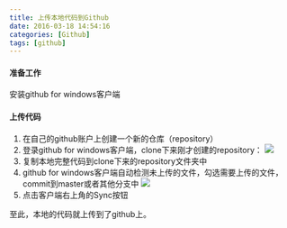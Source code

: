 ```yaml
---
title: 上传本地代码到Github
date: 2016-03-18 14:54:16
categories: [Github]
tags: [github]
---
```


#### 准备工作
安装github for windows客户端

<!--more-->

#### 上传代码
1. 在自己的github账户上创建一个新的仓库（repository）
2. 登录github for windows客户端，clone下来刚才创建的repository：
![](http://o6lw1c1bf.bkt.clouddn.com/clone刚才创建的repository到本地.png)
3. 复制本地完整代码到clone下来的repository文件夹中
4. github for windows客户端自动检测未上传的文件，勾选需要上传的文件，commit到master或者其他分支中
![](http://o6lw1c1bf.bkt.clouddn.com/上传文件.png)
5. 点击客户端右上角的Sync按钮

至此，本地的代码就上传到了github上。
